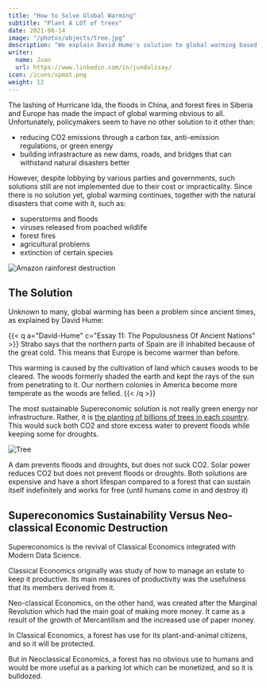 ```yaml
---
title: "How to Solve Global Warming"
subtitle: "Plant A LOT of trees"
date: 2021-06-14
image: "/photos/objects/tree.jpg"
description: "We explain David Hume's solution to global warming based on his observations of climate patterns in ancient Europe"
writer:
  name: Juan
  url: https://www.linkedin.com/in/jundalisay/
icon: /icons/spmat.png
weight: 12
---
```



The lashing of Hurricane Ida, the floods in China, and forest fires in Siberia and Europe has made the impact of global warming obvious to all. Unfortunately, policymakers seem to have no other solution to it other than:

- reducing CO2 emissions through a carbon tax, anti-emission regulations, or green energy 
- building infrastracture as new dams, roads, and bridges that can withstand natural disasters better

However, despite lobbying by various parties and governments, such solutions still are not implemented due to their cost or impracticality. Since there is no solution yet, global warming continues, together with the natural disasters that come with it, such as:

- superstorms and floods
- viruses released from poached wildlife
- forest fires
- agricultural problems
- extinction of certain species

![Amazon rainforest destruction](/photos/physics/fires.jpg)


## The Solution

Unknown to many, global warming has been a problem since ancient times, as explained by David Hume:


{{< q a="David-Hume" c="Essay 11: The Populousness Of Ancient Nations" >}}
Strabo says that the northern parts of Spain are ill inhabited because of the great cold. This means that Europe is become warmer than before. 

This warming is caused by the cultivation of land which causes woods to be cleared. The woods formerly shaded the earth and kept the rays of the sun from penetrating to it. Our northern colonies in America become more temperate as the woods are felled. 
{{< /q >}}

<!-- But generally, cold is still much more severely felt both in North and South America, than in places under the same latitude in Europe. Columella affirmed that the disposition of the heavens was altered before his time, and that the air had become much milder and warmer. It caused many places to abound with vineyards and olive plantations. -->

The most sustainable Supereconomic solution is not really green energy nor infrastructure. Rather, it is [the planting of billions of trees in each country](https://www.nationalgeographic.com/environment/article/planting-trees-helps-fight-climate-change-but-we-need-billions-more-seedlings). This would suck both CO2 and store excess water to prevent floods while keeping some for droughts. 

![Tree](/photos/objects/tree.jpg)

A dam prevents floods and droughts, but does not suck CO2. Solar power reduces CO2 but does not prevent floods or droughts. Both solutions are expensive and have a short lifespan compared to a forest that can sustain itself indefinitely and works for free (until humans come in and destroy it)

<!-- Unlike Milton Friedman’s system of taxing carbon which is arbitrary and complex (it violates Smith taxation maxims), Smith’s system would simply ban excessive carbon emissions which is similar to how Japan solved its pollution problem

in the 1970’s — by applying the moral duty of preserving society on the companies that pollute society.

But nowadays, because of the mercantile system, society’s interests are made subservient to business interests and so you have strange solutions like a ‘cap and trade’ and carbon tax. A pollution tax would be absurd like a poison tax — you are free to poison other people bit by bit as long as you can pay for it.

 -->


## Supereconomics Sustainability Versus Neo-classical Economic Destruction

Supereconomics is the revival of Classical Economics integrated with Modern Data Science.

Classical Economics originally was study of how to manage an estate to keep it productive. Its main measures of productivity was the usefulness that its members derived from it. 

Neo-classical Economics, on the other hand, was created after the Marginal Revolution which had the main goal of making more money. It came as a result of the growth of Mercantilism and the increased use of paper money. 

In Classical Economics, a forest has use for its plant-and-animal citizens, and so it will be protected. 

But in Neoclassical Economics, a forest has no obvious use to humans and would be more useful as a parking lot which can be monetized, and so it is bulldozed. 
